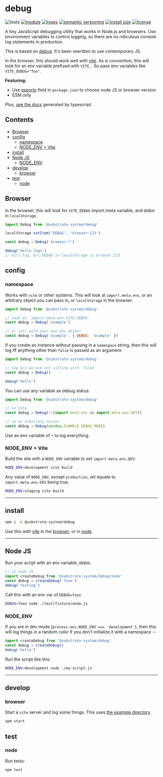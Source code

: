 # debug
![tests](https://github.com/substrate-system/debug/actions/workflows/nodejs.yml/badge.svg)
[![module](https://img.shields.io/badge/module-ESM-blue?style=flat-square)](README.md)
[![types](https://img.shields.io/npm/types/@substrate-system/debug?style=flat-square)](README.md)
[![semantic versioning](https://img.shields.io/badge/semver-2.0.0-blue?logo=semver&style=flat-square)](https://semver.org/)
[![install size](https://flat.badgen.net/packagephobia/install/@substrate-system/debug)](https://packagephobia.com/result?p=@substrate-system/debug)
[![license](https://img.shields.io/badge/license-Big_Time-blue?style=flat-square)](LICENSE)


A tiny JavaScript debugging utility that works in Node.js and browsers.
Use environment variables to control logging, so there are no ridiculous
console log statements in production.

This is based on [debug](https://github.com/debug-js/debug).
It's been rewritten to use contemporary JS.

In the browser, this should work well with [vite](https://vite.dev/). As is
convention, this will look for an env variable prefixed with `VITE_`. So pass
env variables like `VITE_DEBUG="foo"`.

**Featuring:**
* Use [exports](https://github.com/substrate-system/debug/blob/main/package.json#L31)
  field in `package.json` to choose node JS or browser version
* ESM only

Plus, [see the docs](https://substrate-system.github.io/debug/)
generated by typescript.

## Contents

<!-- toc -->

- [Browser](#browser)
- [config](#config)
  * [namespace](#namespace)
  * [NODE_ENV + Vite](#node_env--vite)
- [install](#install)
- [Node JS](#node-js)
  * [NODE_ENV](#node_env)
- [develop](#develop)
  * [browser](#browser)
- [test](#test)
  * [node](#node)

<!-- tocstop -->

## Browser

In the browser, this will look for `VITE_DEBUG` import.meta variable,
and `DEBUG` in `localStorage`.

```js
import Debug from '@substrate-system/debug'

localStorage.setItem('DEBUG', 'browser:123')

const debug = Debug('browser:*')

debug('hello logs')
// will log, b/c DEBUG in localStorage is browser:123
```


## config

### namespace
Works with `vite` or other systems. This will look at `import.meta.env`, or
an arbitrary object you can pass in, or `localStorage` in the browser.

```js
import Debug from '@substrate-system/debug'

// look at `import.meta.env.VITE_DEBUG`
const debug = Debug('example')

// or call with your own env object
const debug = Debug('example', { DEBUG: 'example' })
```

If you create an instance without passing in a `namespace` string, then this
will log iff anything other than `false` is passed as an argument.

```js
import Debug from '@substrate-system/debug'

// log b/c we are not calling with `false`
const debug = Debug()

debug('hello')
```

You can use any variable as debug status:

```js
import Debug from '@substrate-system/debug'

// in Vite
const debug = Debug(!!(import.meta.env && import.meta.env.DEV))

// in an arbitrary server
const debug = Debug(window.EXAMPLE_DEBUG_MODE)
```

Use an env variable of `*` to log everything.


### NODE_ENV + Vite

Build the site with a `NODE_ENV` variable to set `import.meta.env.DEV`:

```sh
NODE_ENV=development vite build
```

Any value of `NODE_ENV`, except `production`, wil equate to
`import.meta.env.DEV` being true.

```sh
NODE_ENV=staging vite build
```

----------------------------------------------------------------------

## install

```sh
npm i -D @substrate-system/debug
```

Use this with [vite](https://vitejs.dev/) in the [browser](#browser), or
in [node](#node-JS).


------------------------------------------------------------------


## Node JS
Run your script with an env variable, `DEBUG`.

```js
// in node JS
import createDebug from '@substrate-system/debug/node'
const debug = createDebug('fooo')
debug('testing')
```

Call this with an env var of `DEBUG=fooo`
```sh
DEBUG=fooo node ./test/fixture/node.js
```

### NODE_ENV
If you are in dev mode (`process.env.NODE_ENV === 'development'`), then this will log things in a random color if you don't initialize it with a namespace --

```js
import createDebug from '@substrate-system/debug'
const debug = createDebug()
debug('hello')
```

Run the script like this:
```sh
NODE_ENV=development node ./my-script.js
```

-------------------------------------------------------------------

## develop

### browser
Start a `vite` server and log some things. This uses [the example directory](./example/).

```sh
npm start
```


## test

### node
Run tests:

```sh
npm test
```
